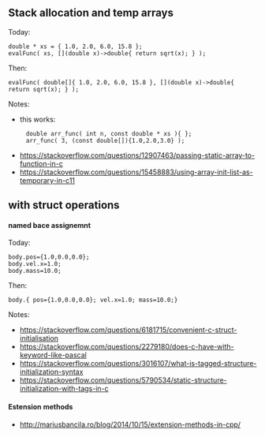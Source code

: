 

## Stack allocation and temp arrays

Today:
```
double * xs = { 1.0, 2.0, 6.0, 15.8 };
evalFunc( xs, [](double x)->double{ return sqrt(x); } );
```
Then:
```
evalFunc( double[]{ 1.0, 2.0, 6.0, 15.8 }, [](double x)->double{ return sqrt(x); } );
```
Notes:

- this works:
```
     double arr_func( int n, const double * xs ){ };
     arr_func( 3, (const double[]){1.0,2.0,3.0} );
```
- https://stackoverflow.com/questions/12907463/passing-static-array-to-function-in-c
- https://stackoverflow.com/questions/15458883/using-array-init-list-as-temporary-in-c11

## with struct operations

#### named bace assignemnt

Today:
```
body.pos={1.0,0.0,0.0};
body.vel.x=1.0;
body.mass=10.0;
```
Then:
```
body.{ pos={1.0,0.0,0.0}; vel.x=1.0; mass=10.0;}
```
Notes:
- https://stackoverflow.com/questions/6181715/convenient-c-struct-initialisation
- https://stackoverflow.com/questions/2279180/does-c-have-with-keyword-like-pascal
- https://stackoverflow.com/questions/3016107/what-is-tagged-structure-initialization-syntax
- https://stackoverflow.com/questions/5790534/static-structure-initialization-with-tags-in-c

#### Estension methods

- http://mariusbancila.ro/blog/2014/10/15/extension-methods-in-cpp/
